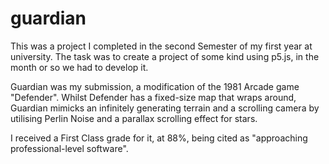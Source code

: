 # guardian
This was a project I completed in the second Semester of my first year at university. The task was to create a project of some kind using p5.js, in the month or so we had to develop it.

Guardian was my submission, a modification of the 1981 Arcade game "Defender". Whilst Defender has a fixed-size map that wraps around, Guardian mimicks an infinitely generating terrain and a scrolling camera by utilising Perlin Noise and a parallax scrolling effect for stars.

I received a First Class grade for it, at 88%, being cited as "approaching professional-level software".

